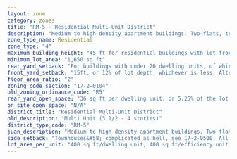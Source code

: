 ```yaml
---
layout: zone
category: zones
title: "RM-5 - Residential Multi-Unit District"
description: "Medium to high-density apartment buildings. Two-flats, townhouses, and single family homes are also allowed."
zone_type_name: Residential
zone_type: "4"
maximum_building_height: "45 ft for residential buildings with lot frontage of less than 32 ft, 47 ft when lot front is over that. None for schools and churches."
minimum_lot_area: "1,650 sq ft"
rear_yard_setback: "For buildings with under 20 dwelling units, of which at least 33% are &quot;accessible&quot;&#58; 50 ft or 24% of lot depth, whichever is less. For other buildings&#58; 50 ft or 30% of lot depth, whichever is less."
front_yard_setback: "15ft, or 12% of lot depth, whichever is less. Alternatively, setback can be the average front yard depth of nearest 2 lots."
floor_area_ratio: "2"
zoning_code_section: "17-2-0104"
old_zoning_ordinance_code: "R5"
rear_yard_open_space: "36 sq ft per dwelling unit, or 5.25% of the lot area, which ever is greater."
on_site_open_space: "N/A"
district_title: "Residential Multi-Unit District"
old_description: "Multi Unit (3 1/2 - 4 stories)"
district_type_code: "RM-5"
juan_description: "Medium to high-density apartment buildings. Two-flats, townhouses, and single family homes are also allowed."
side_setback: "Townhouses&#58; complicated as hell, see 17-2-0500. All other buildings&#58; Combined width of side setbacks must equal 20% of lot width, and neither setback can be less than 2 feet or 8% of lot width (whichever is greater.) But no setback is required to be wider than 5 feet."
lot_area_per_unit: "400 sq ft/dwelling unit, 400 sq ft/efficiency unit, 200 sq ft/SRO unit"
---
```

